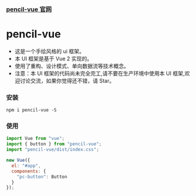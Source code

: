 ### [pencil-vue 官网](https://qq919006380.github.io/pencil-vue/)

# pencil-vue

- 这是一个手绘风格的 ui 框架。
- 本 UI 框架是基于 Vue 2 实现的。
- 使用了重构、设计模式、单向数据流等技术概念。
- 注意：本 UI 框架的代码尚未完全完工,请不要在生产环境中使用本 UI 框架,欢迎讨论交流，如果你觉得还不错，请 Star。

### 安装

`npm i pencil-vue -S`

### 使用

```javascript
import Vue from "vue";
import { button } from "pencil-vue";
import "pencil-vue/dist/index.css";

new Vue({
  el: "#app",
  components: {
    "pc-button": Button
  }
});
```
